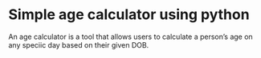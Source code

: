 # Simple age calculator using python
An age calculator is a tool that allows users to
calculate a person’s age on any speciic day based on
their given DOB.
